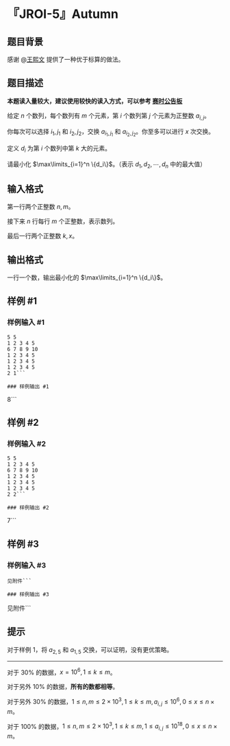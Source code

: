 # 『JROI-5』Autumn

## 题目背景

感谢 @[王熙文](/user/353688) 提供了一种优于标算的做法。

## 题目描述

**本题读入量较大，建议使用较快的读入方式，可以参考 [赛时公告板](https://www.luogu.com.cn/paste/lueudpd5)**


给定 $n$ 个数列，每个数列有 $m$ 个元素，第 $i$ 个数列第 $j$ 个元素为正整数 $a_{i,j}$。

你每次可以选择 $i_1,j_1$ 和 $i_2,j_2$，交换 $a_{i_1,j_1}$ 和 $a_{i_2,j_2}$。你至多可以进行 $x$ 次交换。

定义 $d_i$ 为第 $i$ 个数列中第 $k$ 大的元素。

请最小化 $\max\limits_{i=1}^n \{d_i\}$。（表示 $d_1,d_2,\cdots,d_n$ 中的最大值）

## 输入格式

第一行两个正整数 $n,m$。

接下来 $n$ 行每行 $m$ 个正整数，表示数列。

最后一行两个正整数 $k,x$。

## 输出格式

一行一个数，输出最小化的 $\max\limits_{i=1}^n \{d_i\}$。

## 样例 #1

### 样例输入 #1
```
5 5
1 2 3 4 5
6 7 8 9 10
1 2 3 4 5
1 2 3 4 5
1 2 3 4 5
2 1```

### 样例输出 #1

```
8```

## 样例 #2

### 样例输入 #2
```
5 5
1 2 3 4 5
6 7 8 9 10
1 2 3 4 5
1 2 3 4 5
1 2 3 4 5
2 2```

### 样例输出 #2

```
7```

## 样例 #3

### 样例输入 #3
```
见附件```

### 样例输出 #3

```
见附件```

## 提示

对于样例 1，将 $a_{2,5}$ 和 $a_{1,5}$ 交换，可以证明，没有更优策略。
***
对于 $30\%$ 的数据，$x = 10^6,1\leq k\leq m$。

对于另外 $10\%$ 的数据，**所有的数都相等**。

对于另外 $30\%$ 的数据，$1\leq n,m\leq 2\times 10^3,1\leq k\leq m,a_{i,j}\leq 10^6,0\leq x\leq n\times m$。

对于 $100\%$ 的数据，$1\leq n,m\leq 2\times 10^3,1\leq k\leq m,1\leq a_{i,j}\leq 10^{18},0\leq x\leq n\times m$。


